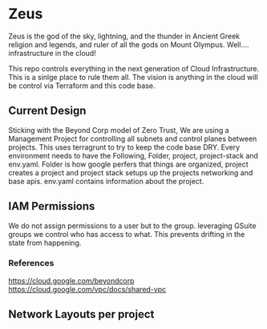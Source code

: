 # Zeus
 Zeus is the god of the sky, lightning, and the thunder in Ancient Greek religion and legends, and ruler of all the gods on Mount Olympus. Well.... infrastructure in the cloud! 

 This repo controls everything in the next generation of Cloud Infrastructure. This is a sinlge place to rule them all. The vision is anything in the cloud 
 will be control via Terraform and this code base. 


 ## Current Design
 Sticking with the Beyond Corp model of Zero Trust, We are using a Management Project for controlling all subnets and control planes between projects. This uses
 terragrunt to try to keep the code base DRY. Every environment needs to have the Following, Folder, project, project-stack and env.yaml. Folder is how google perfers that things are organized, project creates a project and project stack setups up the projects networking and base apis. env.yaml contains information about the project. 


## IAM Permissions
We do not assign permissions to a user but to the group. leveraging GSuite groups we control who has access to what. This prevents drifting in the state from happening. 



 ### References
 https://cloud.google.com/beyondcorp
 https://cloud.google.com/vpc/docs/shared-vpc


## Network Layouts per project


